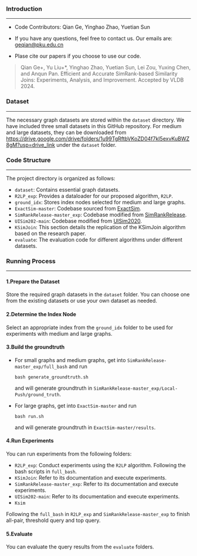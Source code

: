 ### Introduction
------------
+ Code Contributors: Qian Ge, Yinghao Zhao, Yuetian Sun

+ If you have any questions, feel free to contact us. Our emails are: geqian@pku.edu.cn

+ Plase cite our papers if you choose to use our code.

> Qian Ge+, Yu Liu+*, Yinghao Zhao, Yuetian Sun, Lei Zou, Yuxing Chen, and Anqun Pan. Efficient and Accurate SimRank-based Similarity Joins: Experiments, Analysis, and Improvement. Accepted by VLDB 2024.





### Dataset
----------
The necessary graph datasets are stored within the `dataset` directory. We have included three small datasets in this GitHub repository. For medium and large datasets, they can be downloaded from https://drive.google.com/drive/folders/1u99TgRftbVKoZD04f7kI5exvKuBWZ8gM?usp=drive_link under the `dataset` folder.

### Code Structure
-------------
The project directory is organized as follows:

+ `dataset`:  Contains essential graph datasets.
+ `R2LP_exp`: Provides a dataloader for our proposed algorithm, `R2LP`.
+ `ground_idx`: Stores index nodes selected for medium and large graphs.
+ `ExactSim-master`: Codebase sourced from [ExactSim](https://github.com/wanghzccls/ExactSim).
+ `SimRankRelease-master_exp`: Codebase modified from [SimRankRelease](https://github.com/KeithYue/SimRankRelease).
+ `UISim202-main`: Codebase modified from [UISim2020](https://github.com/UISim2020/UISim2020).
+ `KSimJoin`: This section details the replication of the KSimJoin algorithm based on the research paper.
+ `evaluate`: The evaluation code for different algorithms under different datasets.



### Running Process
------------
#### **1.Prepare the Dataset**

   Store the required graph datasets in the `dataset` folder. You can choose one from the existing datasets or use your own dataset as needed.

#### **2.Determine the Index Node**

   Select an appropriate index from the `ground_idx` folder to be used for experiments with medium and large graphs.

#### **3.Build the groundtruth**

   + For small graphs and medium graphs, get into `SimRankRelease-master_exp/full_bash` and run 

      ```shell
      bash generate_groundtruth.sh
      ```

      and will generate groundtruth in `SimRankRelease-master_exp/Local-Push/ground_truth`.

   + For large graphs, get into `ExactSim-master` and run

      ```shell
      bash run.sh
      ```

      and will generate groundtruth in `ExactSim-master/results`.

#### **4.Run Experiments**

   You can run experiments from the following folders:

   - `R2LP_exp`: Conduct experiments using the `R2LP` algorithm. Following the bash scripts in `full_bash`.
   - `KSimJoin`: Refer to its documentation and execute experiments.
   - `SimRankRelease-master_exp`: Refer to its documentation and execute experiments.
   - `UISim202-main`: Refer to its documentation and execute experiments.
   - `Ksim`

   Following the `full_bash` in `R2LP_exp` and `SimRankRelease-master_exp` to finish all-pair, threshold query and top query.

#### **5.Evaluate**

   You can evaluate the query results from the `evaluate` folders.

